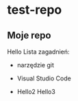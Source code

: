 # test-repo

## Moje repo
Hello
Lista zagadnień:
* narzędzie git
* Visual Studio Code

* Hello2
Hello3
